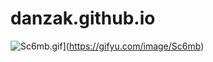 # danzak.github.io
![Sc6mb.gif](https://s11.gifyu.com/images/Sc6mb.gif)](https://gifyu.com/image/Sc6mb)
